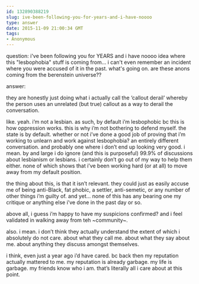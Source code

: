 ```yaml
---
id: 132890388219
slug: ive-been-following-you-for-years-and-i-have-noooo
type: answer
date: 2015-11-09 21:00:34 GMT
tags:
- Anonymous
---
```

question: i've been following you for YEARS and i have noooo idea where this "lesbophobia" stuff is coming from... i can't even remember an incident where you were accused of it in the past. what's going on. are these anons coming from the berenstein universe??

answer: <p>they are honestly just doing what i actually call the&nbsp;‘callout derail’ whereby the person uses an unrelated (but true) callout as a way to derail the conversation.</p><p>like. yeah. i’m not a lesbian. as such, by default i’m lesbophobic bc this is how oppression works. this is why i’m not bothering to defend myself. the state is by default. whether or not i’ve done a good job of proving that i’m working to unlearn and work against lesbophobia? an entirely different conversation. and probably one where i don’t end up looking very good. i mean. by and large i do ignore (and this is purposeful) 99.9% of discussions about lesbianism or lesbians. i certainly don’t go out of my way to help them either. none of which shows that i’ve been working hard (or at all) to move away from my default position.</p><p>the thing about this, is that it isn’t relevant. they could just as easily accuse me of being anti-Black, fat phobic, a settler, anti-semetic, or any number of other things i’m guilty of. and yet... none of this has any bearing one my critique or anything else i’ve done in the past day or so.</p><p>above all, i guess i’m happy to have my suspicions confirmed? and i feel validated in walking away from teh ~community~.</p><p>also. i mean. i don’t think they actually understand the extent of which i absolutely do not care. about what they call me. about what they say about me. about anything they discuss amongst themselves.&nbsp;</p><p>i think, even just a year ago i’d have cared. bc back then my reputation actually mattered to me. my reputation is already garbage. my life is garbage. my friends know who i am. that’s literally all i care about at this point.&nbsp;</p>